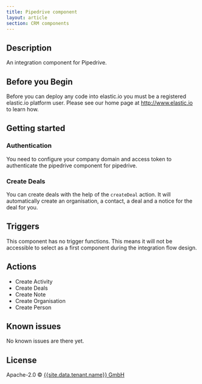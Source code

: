 ```yaml
---
title: Pipedrive component
layout: article
section: CRM components
---
```


## Description

An integration component for Pipedrive.

## Before you Begin

Before you can deploy any code into elastic.io you must be a registered elastic.io platform user. Please see our home page at http://www.elastic.io to learn how.

## Getting started

### Authentication

You need to configure your company domain and access token to authenticate the
pipedrive component for pipedrive.

### Create Deals

You can create deals with the help of the `createDeal` action. It will
automatically create an organisation, a contact, a deal and a notice for the deal for you.

## Triggers

This component has no trigger functions. This means it will not be accessible to
select as a first component during the integration flow design.

## Actions

* Create Activity
* Create Deals
* Create Note
* Create Organisation
* Create Person

## Known issues

No known issues are there yet.

## License

Apache-2.0 © [{{site.data.tenant.name}} GmbH](https://www.{{site.data.tenant.name}})
